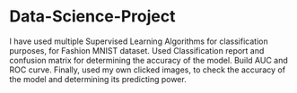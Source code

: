 # Data-Science-Project
I have used multiple Supervised Learning Algorithms for classification purposes, for Fashion MNIST dataset.
Used Classification report and confusion matrix for determining the accuracy of the model.
Build AUC and ROC curve.
Finally, used my own clicked images, to check the accuracy of the model and determining its predicting power.
